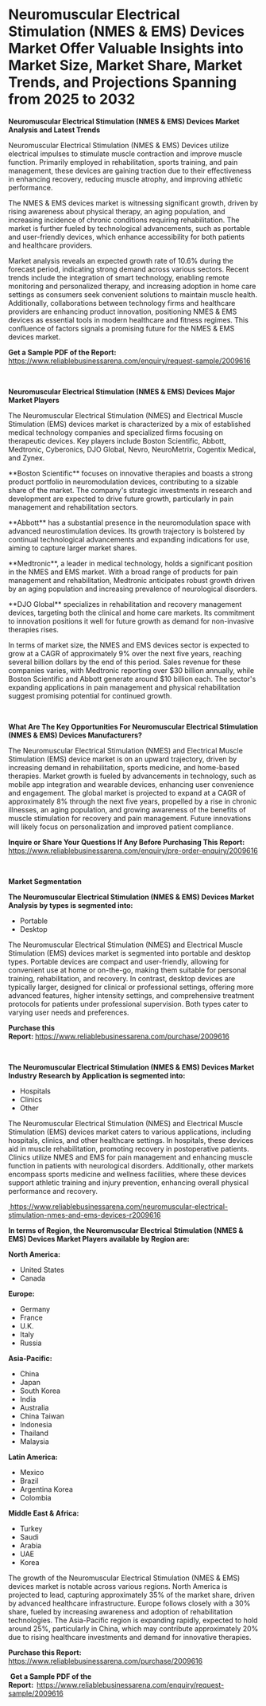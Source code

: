 <p><h1>Neuromuscular Electrical Stimulation (NMES & EMS) Devices Market Offer Valuable Insights into Market Size, Market Share, Market Trends, and Projections Spanning from 2025 to 2032</h1></p><p><strong>Neuromuscular Electrical Stimulation (NMES & EMS) Devices Market Analysis and Latest Trends</strong></p>
<p><p>Neuromuscular Electrical Stimulation (NMES & EMS) Devices utilize electrical impulses to stimulate muscle contraction and improve muscle function. Primarily employed in rehabilitation, sports training, and pain management, these devices are gaining traction due to their effectiveness in enhancing recovery, reducing muscle atrophy, and improving athletic performance. </p><p>The NMES & EMS devices market is witnessing significant growth, driven by rising awareness about physical therapy, an aging population, and increasing incidence of chronic conditions requiring rehabilitation. The market is further fueled by technological advancements, such as portable and user-friendly devices, which enhance accessibility for both patients and healthcare providers.</p><p>Market analysis reveals an expected growth rate of 10.6% during the forecast period, indicating strong demand across various sectors. Recent trends include the integration of smart technology, enabling remote monitoring and personalized therapy, and increasing adoption in home care settings as consumers seek convenient solutions to maintain muscle health. Additionally, collaborations between technology firms and healthcare providers are enhancing product innovation, positioning NMES & EMS devices as essential tools in modern healthcare and fitness regimes. This confluence of factors signals a promising future for the NMES & EMS devices market.</p></p>
<p><strong>Get a Sample PDF of the Report:&nbsp;</strong> <a href="https://www.reliablebusinessarena.com/enquiry/request-sample/2009616?utm_campaign=2981&utm_medium=2&utm_source=Github&utm_content=ia&utm_term=16042025&utm_id=neuromuscular-electrical-stimulation-nmes-ems-devices">https://www.reliablebusinessarena.com/enquiry/request-sample/2009616</a></p>
<p>&nbsp;</p>
<p><strong>Neuromuscular Electrical Stimulation (NMES & EMS) Devices Major Market Players</strong></p>
<p><p>The Neuromuscular Electrical Stimulation (NMES) and Electrical Muscle Stimulation (EMS) devices market is characterized by a mix of established medical technology companies and specialized firms focusing on therapeutic devices. Key players include Boston Scientific, Abbott, Medtronic, Cyberonics, DJO Global, Nevro, NeuroMetrix, Cogentix Medical, and Zynex.</p><p>**Boston Scientific** focuses on innovative therapies and boasts a strong product portfolio in neuromodulation devices, contributing to a sizable share of the market. The company's strategic investments in research and development are expected to drive future growth, particularly in pain management and rehabilitation sectors.</p><p>**Abbott** has a substantial presence in the neuromodulation space with advanced neurostimulation devices. Its growth trajectory is bolstered by continual technological advancements and expanding indications for use, aiming to capture larger market shares.</p><p>**Medtronic**, a leader in medical technology, holds a significant position in the NMES and EMS market. With a broad range of products for pain management and rehabilitation, Medtronic anticipates robust growth driven by an aging population and increasing prevalence of neurological disorders.</p><p>**DJO Global** specializes in rehabilitation and recovery management devices, targeting both the clinical and home care markets. Its commitment to innovation positions it well for future growth as demand for non-invasive therapies rises.</p><p>In terms of market size, the NMES and EMS devices sector is expected to grow at a CAGR of approximately 9% over the next five years, reaching several billion dollars by the end of this period. Sales revenue for these companies varies, with Medtronic reporting over $30 billion annually, while Boston Scientific and Abbott generate around $10 billion each. The sector's expanding applications in pain management and physical rehabilitation suggest promising potential for continued growth.</p></p>
<p>&nbsp;</p>
<p><strong>What Are The Key Opportunities For Neuromuscular Electrical Stimulation (NMES & EMS) Devices Manufacturers?</strong></p>
<p><p>The Neuromuscular Electrical Stimulation (NMES) and Electrical Muscle Stimulation (EMS) device market is on an upward trajectory, driven by increasing demand in rehabilitation, sports medicine, and home-based therapies. Market growth is fueled by advancements in technology, such as mobile app integration and wearable devices, enhancing user convenience and engagement. The global market is projected to expand at a CAGR of approximately 8% through the next five years, propelled by a rise in chronic illnesses, an aging population, and growing awareness of the benefits of muscle stimulation for recovery and pain management. Future innovations will likely focus on personalization and improved patient compliance.</p></p>
<p><strong>Inquire or Share Your Questions If Any Before Purchasing This Report:</strong> <a href="https://www.reliablebusinessarena.com/enquiry/pre-order-enquiry/2009616?utm_campaign=2981&utm_medium=2&utm_source=Github&utm_content=ia&utm_term=16042025&utm_id=neuromuscular-electrical-stimulation-nmes-ems-devices">https://www.reliablebusinessarena.com/enquiry/pre-order-enquiry/2009616</a></p>
<p>&nbsp;</p>
<p><strong>Market Segmentation</strong></p>
<p><strong>The Neuromuscular Electrical Stimulation (NMES & EMS) Devices Market Analysis by types is segmented into:</strong></p>
<p><ul><li>Portable</li><li>Desktop</li></ul></p>
<p><p>The Neuromuscular Electrical Stimulation (NMES) and Electrical Muscle Stimulation (EMS) devices market is segmented into portable and desktop types. Portable devices are compact and user-friendly, allowing for convenient use at home or on-the-go, making them suitable for personal training, rehabilitation, and recovery. In contrast, desktop devices are typically larger, designed for clinical or professional settings, offering more advanced features, higher intensity settings, and comprehensive treatment protocols for patients under professional supervision. Both types cater to varying user needs and preferences.</p></p>
<p><strong>Purchase this Report:&nbsp;</strong><a href="https://www.reliablebusinessarena.com/purchase/2009616?utm_campaign=2981&utm_medium=2&utm_source=Github&utm_content=ia&utm_term=16042025&utm_id=neuromuscular-electrical-stimulation-nmes-ems-devices">https://www.reliablebusinessarena.com/purchase/2009616</a></p>
<p>&nbsp;</p>
<p><strong>The Neuromuscular Electrical Stimulation (NMES & EMS) Devices Market Industry Research by Application is segmented into:</strong></p>
<p><ul><li>Hospitals</li><li>Clinics</li><li>Other</li></ul></p>
<p><p>The Neuromuscular Electrical Stimulation (NMES) and Electrical Muscle Stimulation (EMS) devices market caters to various applications, including hospitals, clinics, and other healthcare settings. In hospitals, these devices aid in muscle rehabilitation, promoting recovery in postoperative patients. Clinics utilize NMES and EMS for pain management and enhancing muscle function in patients with neurological disorders. Additionally, other markets encompass sports medicine and wellness facilities, where these devices support athletic training and injury prevention, enhancing overall physical performance and recovery.</p></p>
<p><a href="https://www.reliablebusinessarena.com/neuromuscular-electrical-stimulation-nmes-and-ems-devices-r2009616?utm_campaign=2981&utm_medium=2&utm_source=Github&utm_content=ia&utm_term=16042025&utm_id=neuromuscular-electrical-stimulation-nmes-ems-devices">&nbsp;https://www.reliablebusinessarena.com/neuromuscular-electrical-stimulation-nmes-and-ems-devices-r2009616</a></p>
<p><strong>In terms of Region, the Neuromuscular Electrical Stimulation (NMES & EMS) Devices Market Players available by Region are:</strong></p>
<p>
    <p> <strong> North America: </strong>
        <ul>
            <li>United States</li>
            <li>Canada</li>
        </ul>
        </p> 
    <p> <strong> Europe: </strong>
        <ul>
            <li>Germany</li>
            <li>France</li>
            <li>U.K.</li>
            <li>Italy</li>
            <li>Russia</li>
        </ul>
        </p> 
    <p> <strong> Asia-Pacific: </strong>
        <ul>
            <li>China</li>
            <li>Japan</li>
            <li>South Korea</li>
            <li>India</li>
            <li>Australia</li>
            <li>China Taiwan</li>
            <li>Indonesia</li>
            <li>Thailand</li>
            <li>Malaysia</li>
        </ul>
        </p> 
    <p> <strong> Latin America: </strong>
        <ul>
            <li>Mexico</li>
            <li>Brazil</li>
            <li>Argentina Korea</li>
            <li>Colombia</li>
        </ul>
        </p> 
    <p> <strong> Middle East & Africa: </strong>
        <ul>
            <li>Turkey</li>
            <li>Saudi</li>
            <li>Arabia</li>
            <li>UAE</li>
            <li>Korea</li>
        </ul>
    </p>
    </p>
<p><p>The growth of the Neuromuscular Electrical Stimulation (NMES & EMS) devices market is notable across various regions. North America is projected to lead, capturing approximately 35% of the market share, driven by advanced healthcare infrastructure. Europe follows closely with a 30% share, fueled by increasing awareness and adoption of rehabilitation technologies. The Asia-Pacific region is expanding rapidly, expected to hold around 25%, particularly in China, which may contribute approximately 20% due to rising healthcare investments and demand for innovative therapies.</p></p>
<p><strong>Purchase this Report: </strong><a href="https://www.reliablebusinessarena.com/purchase/2009616?utm_campaign=2981&utm_medium=2&utm_source=Github&utm_content=ia&utm_term=16042025&utm_id=neuromuscular-electrical-stimulation-nmes-ems-devices">https://www.reliablebusinessarena.com/purchase/2009616</a></p>
<p>&nbsp;<strong>Get a Sample PDF of the Report:&nbsp;&nbsp;</strong><a href="https://www.reliablebusinessarena.com/enquiry/request-sample/2009616?utm_campaign=2981&utm_medium=2&utm_source=Github&utm_content=ia&utm_term=16042025&utm_id=neuromuscular-electrical-stimulation-nmes-ems-devices">https://www.reliablebusinessarena.com/enquiry/request-sample/2009616</a></p>
<p><strong></strong></p>
<p><p></p><p></p><p></p></p>